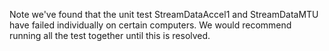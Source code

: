 Note we've found that the unit test StreamDataAccel1 and StreamDataMTU have failed individually on certain computers. We would recommend running all the test together until this is resolved.
